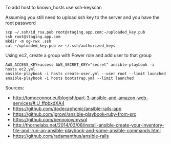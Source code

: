 To add host to known_hosts use ssh-keyscan

Assuming you still need to upload ssh key to the server and you have the root password
```
scp ~/.ssh/id_rsa.pub root@staging.app.com:~/uploaded_key.pub
ssh root@staging.app.com
mkdir -m og-rwx .ssh
cat ~/uploaded_key.pub >> ~/.ssh/authorized_keys
```

Using ec2, create a group with Power role and add user to that group
```
AWS_ACCESS_KEY=access AWS_SECRET_KEY="secret" ansible-playbook -i hosts ec2.yml
ansible-playbook -i hosts create-user.yml --user root --limit launched
ansible-playbook -i hosts bootstrap.yml --limit launched
```


Sources:
* http://tomoconnor.eu/blogish/part-3-ansible-and-amazon-web-services/#.U_ffpbxdXA4
* https://github.com/dodecaphonic/ansible-rails-app
* https://github.com/jgrowl/ansible-playbook-ruby-from-src
* https://github.com/bennojoy/mysql
* http://thornelabs.net/2014/03/08/install-ansible-create-your-inventory-file-and-run-an-ansible-playbook-and-some-ansible-commands.html
* https://github.com/radamanthus/ansible-rails
